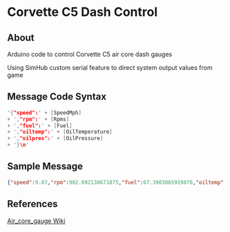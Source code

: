 # Corvette C5 Dash Control

## About

Arduino code to control Corvette C5 air core dash gauges

Using SimHub custom serial feature to direct system output values from game

## Message Code Syntax

```C
'{"speed":' + [SpeedMph] 
+ ',"rpm":' + [Rpms]
+ ',"fuel":' + [Fuel] 
+ ',"oiltemp":' + [OilTemperature] 
+ ',"oilpres":' + [OilPressure]
+ '}\n'
```

## Sample Message

```json
{"speed":9.07,"rpm":902.692138671875,"fuel":67.3903065919876,"oiltemp":81.22,"oilpres":7.39}
```

## References

[Air_core_gauge Wiki](https://en.wikipedia.org/wiki/Air_core_gauge)

